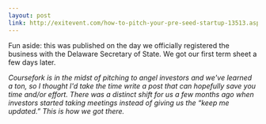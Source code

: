 ```yaml
---
layout: post
link: http://exitevent.com/how-to-pitch-your-pre-seed-startup-13513.asp
---
```


Fun aside: this was published on the day we officially registered the business with the Delaware Secretary of State.  We got our first term sheet a few days later.

*Coursefork is in the midst of pitching to angel investors and we've learned a ton, so I thought I'd take the time write a post that can hopefully save you time and/or effort. There was a distinct shift for us a few months ago when investors started taking meetings instead of giving us the “keep me updated.” This is how we got there.*